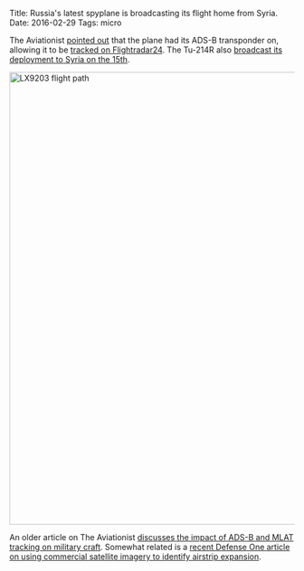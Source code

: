 Title: Russia's latest spyplane is broadcasting its flight home from Syria.
Date: 2016-02-29
Tags: micro

The Aviationist [pointed out](http://theaviationist.com/2016/02/29/job-done-russias-most-advanced-spyplane-is-returning-home-after-deployment-in-syria/) that the plane had its ADS-B transponder on, allowing it to be [tracked on Flightradar24](/2016/02/radar/). The Tu-214R also [broadcast its deployment to Syria on the 15th](http://theaviationist.com/2016/02/15/tu214r-deployed-to-syria/).

<img src="https://i.imgur.com/V32FsaN.png" width="800" alt="LX9203 flight path">

An older article on The Aviationist [discusses the impact of ADS-B and MLAT tracking on military craft](http://theaviationist.com/2014/10/13/war-2-adsb-opsec/). Somewhat related is a [recent Defense One article on using commercial satellite imagery to identify airstrip expansion](http://www.defenseone.com/ideas/2016/02/look-out-special-operators-syria-internet-has-spotted-you-and-s-problem/126065/).
